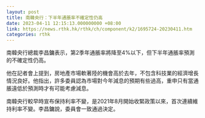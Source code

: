```yaml
---
layout: post
title: 南韓央行：下半年通脹率不確定性仍高
date: 2023-04-11 12:15:13.000000000 +08:00
link: https://news.rthk.hk/rthk/ch/component/k2/1695724-20230411.htm
categories: rthk
---
```


南韓央行總裁李昌鏞表示，第2季年通脹率將降至4%以下，但下半年通脹率預測的不確定性仍高。

他在記者會上提到，房地產市場軟著陸的機會高於去年，不包含科技業的經濟增長情況良好。他指出，許多委員認為市場對今年減息的預期有些過高，重申只有當通脹遠低於預測時才有可能考慮減息。

南韓央行較早時宣布保持利率不變，是2021年8月開始收緊政策以來，首次連續維持利率不變。李昌鏞說，委員會一致通過決定。
